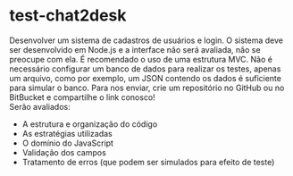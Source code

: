 # test-chat2desk
Desenvolver um sistema de cadastros de usuários e login. 
O sistema deve ser desenvolvido em Node.js e a interface não será avaliada, não se preocupe com ela. 
É recomendado o uso de uma estrutura MVC. 
Não é necessário configurar um banco de dados para realizar os testes, apenas um arquivo, como por exemplo, um JSON contendo os dados é suficiente para simular o banco. 
Para nos enviar, crie um repositório no GitHub ou no BitBucket e compartilhe o link conosco!  
Serão avaliados: 
- A estrutura e organização do código 
- As estratégias utilizadas 
- O domínio do JavaScript 
- Validação dos campos 
- Tratamento de erros (que podem ser simulados para efeito de teste)
